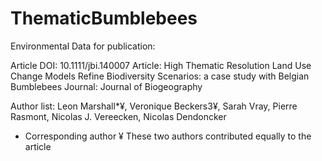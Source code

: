 # ThematicBumblebees
Environmental Data for publication: 

Article DOI: 10.1111/jbi.140007
Article: High Thematic Resolution Land Use Change Models Refine Biodiversity Scenarios: a case study with Belgian Bumblebees
Journal: Journal of Biogeography

Author list: Leon Marshall*¥, Veronique Beckers3¥, Sarah Vray, Pierre Rasmont, Nicolas J. Vereecken, Nicolas Dendoncker
* Corresponding author
¥ These two authors contributed equally to the article
